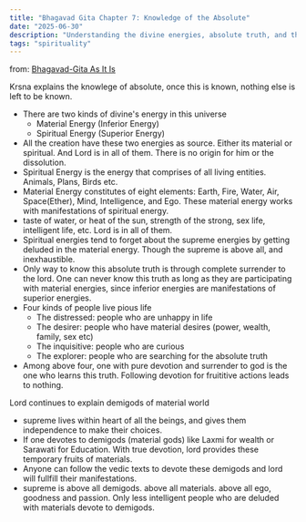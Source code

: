```yaml
---
title: "Bhagavad Gita Chapter 7: Knowledge of the Absolute"
date: "2025-06-30"
description: "Understanding the divine energies, absolute truth, and the path of devotion through Chapter 7 of the Bhagavad Gita, where Lord Krishna explains the material and spiritual manifestations of the Supreme"
tags: "spirituality"
---
```


from: [Bhagavad-Gita As It Is](https://www.goodreads.com/book/show/991544.Bhagavad_Gita_As_It_Is)

Krsna explains the knowlege of absolute, once this is known, nothing else is left to be known.

- There are two kinds of divine's energy in this universe
  - Material Energy (Inferior Energy)
  - Spiritual Energy (Superior Energy)
- All the creation have these two energies as source. Either its material or spiritual. And Lord is in all of them. There is no origin for him or the dissolution.
- Spiritual Energy is the energy that comprises of all living entities. Animals, Plans, Birds etc.
- Material Energy constitutes of eight elements: Earth, Fire, Water, Air, Space(Ether), Mind, Intelligence, and Ego. These material energy works with manifestations of spiritual energy.
- taste of water, or heat of the sun, strength of the strong, sex life, intelligent life, etc. Lord is in all of them.
- Spiritual energies tend to forget about the supreme energies by getting deluded in the material energy. Though the supreme is above all, and inexhaustible.
- Only way to know this absolute truth is through complete surrender to the lord. One can never know this truth as long as they are participating with material energies, since inferior energies are manifestations of superior energies.
- Four kinds of people live pious life
  - The distressed: people who are unhappy in life
  - The desirer: people who have material desires (power, wealth, family, sex etc)
  - The inquisitive: people who are curious
  - The explorer: people who are searching for the absolute truth
- Among above four, one with pure devotion and surrender to god is the one who learns this truth. Following devotion for fruititive actions leads to nothing.

Lord continues to explain demigods of material world

- supreme lives within heart of all the beings, and gives them independence to make their choices.
- If one devotes to demigods (material gods) like Laxmi for wealth or Sarawati for Education. With true devotion, lord provides these temporary fruits of materials.
- Anyone can follow the vedic texts to devote these demigods and lord will fullfill their manifestations.
- supreme is above all demigods. above all materials. above all ego, goodness and passion. Only less intelligent people who are deluded with materials devote to demigods.
